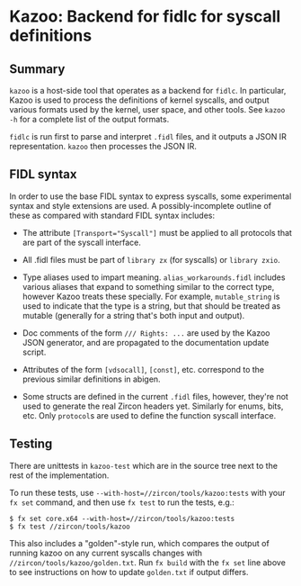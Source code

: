# Kazoo: Backend for fidlc for syscall definitions

## Summary

`kazoo` is a host-side tool that operates as a backend for `fidlc`. In particular, Kazoo is used
to process the definitions of kernel syscalls, and output various formats used by the kernel, user
space, and other tools. See `kazoo -h` for a complete list of the output formats.

`fidlc` is run first to parse and interpret `.fidl` files, and it outputs a JSON IR representation.
`kazoo` then processes the JSON IR.

## FIDL syntax

In order to use the base FIDL syntax to express syscalls, some experimental syntax and style
extensions are used. A possibly-incomplete outline of these as compared with standard FIDL syntax
includes:

- The attribute `[Transport="Syscall"]` must be applied to all protocols that are part of the
  syscall interface.

- All .fidl files must be part of `library zx` (for syscalls) or `library zxio`.

- Type aliases used to impart meaning. `alias_workarounds.fidl` includes various aliases that expand
  to something similar to the correct type, however Kazoo treats these specially. For example,
  `mutable_string` is used to indicate that the type is a string, but that should be treated as
  mutable (generally for a string that's both input and output).

- Doc comments of the form `/// Rights: ...` are used by the Kazoo JSON generator, and are
  propagated to the documentation update script.

- Attributes of the form `[vdsocall]`, `[const]`, etc. correspond to the previous similar
  definitions in abigen.

- Some structs are defined in the current `.fidl` files, however, they're not used to generate the
  real Zircon headers yet. Similarly for enums, bits, etc. Only `protocol`s are used to define the
  function syscall interface.

## Testing

There are unittests in `kazoo-test` which are in the source tree next to the rest of the
implementation.

To run these tests, use `--with-host=//zircon/tools/kazoo:tests` with your `fx set` command, and
then use `fx test` to run the tests, e.g.:

```
$ fx set core.x64 --with-host=//zircon/tools/kazoo:tests
$ fx test //zircon/tools/kazoo
```

This also includes a "golden"-style run, which compares the output of running kazoo on any current
syscalls changes with `//zircon/tools/kazoo/golden.txt`. Run `fx build` with the `fx set` line
above to see instructions on how to update `golden.txt` if output differs.
